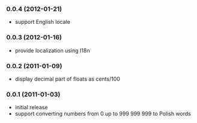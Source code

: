 ### 0.0.4 (2012-01-21)

* support English locale

### 0.0.3 (2012-01-16)

* provide localization using I18n

### 0.0.2 (2011-01-09)

* display decimal part of floats as cents/100

### 0.0.1 (2011-01-03)

* initial release
* support converting numbers from 0 up to 999 999 999 to Polish words
